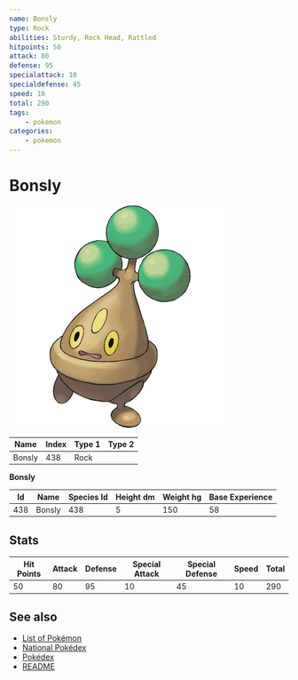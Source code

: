 ```yaml
---
name: Bonsly
type: Rock
abilities: Sturdy, Rock Head, Rattled
hitpoints: 50
attack: 80
defense: 95
specialattack: 10
specialdefense: 45
speed: 10
total: 290
tags:
    - pokemon
categories:
    - pokemon
---
```


# Bonsly


![Bonsly](images/438.png)

| **Name** | **Index** | **Type 1** | **Type 2** |
|----|----|----|----|
| Bonsly | 438 | Rock  |  |

**Bonsly** 




| **Id** | **Name** | **Species Id** | **Height dm** | **Weight hg** | **Base Experience** |
|--------|----------|----------------|------------|------------|---------------------|
| 438 | Bonsly | 438 | 5 | 150 | 58 |



## Stats

| **Hit Points** | **Attack** | **Defense** | **Special Attack** | **Special Defense** | **Speed** | **Total** |
|----------------|------------|-------------|--------------------|---------------------|-----------|-----------|
| 50 | 80 | 95 | 10 | 45 | 10 | 290 |

## See also

- [List of Pokémon](../pokemon.md)
- [National Pokédex](../national_pokedex.md)
- [Pokédex](../pokedex.md)
- [README](../README.md)

